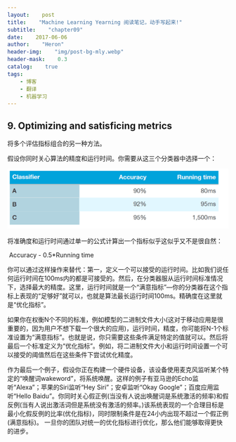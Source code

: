 ```yaml
---
layout:    post
title:    "Machine Learning Yearning 阅读笔记，动手写起来!"
subtitle:    "chapter09"
date:    2017-06-06
author:    "Heron"
header-img:    "img/post-bg-mly.webp"
header-mask:    0.3
catalog:    true
tags:
    - 博客
    - 翻译
    - 机器学习
---
```

## 9. Optimizing and satisficing metrics

将多个评估指标组合的另一种方法。

假设你同时关心算法的精度和运行时间。你需要从这三个分类器中选择一个：

![](/img/mly9-1.png)

将准确度和运行时间通过单一的公式计算出一个指标似乎这似乎又不是很自然：

​                Accuracy - 0.5*Running time

你可以通过这样操作来替代：第一，定义一个可以接受的运行时间。比如我们说任何运行时间在100ms内的都是可接受的。然后，在分类器服从运行时间标准情况下，选择最大的精度。这里，运行时间就是一个“满意指标”—你的分类器在这个指标上表现的“足够好”就可以，也就是算法最长运行时间100ms。精确度在这里就是“优化指标”。

如果你在权衡N个不同的标准，例如模型的二进制文件大小(这对于移动应用是很重要的，因为用户不想下载一个很大的应用)，运行时间，精度，你可能将N-1个标准设置为“满意指标”。也就是说，你只需要这些条件满足特定的值就可以。然后将最后一个标准定义为“优化指标”。例如，将二进制文件大小和运行时间设置一个可以接受的阈值然后在这些条件下尝试优化精度。

作为最后一个例子，假设你正在构建一个硬件设备，该设备使用麦克风监听某个特定的“唤醒词wakeword”，将系统唤醒。这样的例子有亚马逊的Echo监听“Alexa”；苹果的Siri监听“Hey Siri”；安卓监听“Okay Google”；百度应用监听“Hello Baidu”。你同时关心假正例(当没有人说出唤醒词是系统激活的频率)和假反例(当有人说出激活词但是系统没有激活的频率。)该系统表现的一个合理目标是最小化假反例的比率(优化指标)，同时限制条件是在24小内出现不超过一个假正例(满意指标)。
一旦你的团队对统一的优化指标进行优化，那么他们能够取得更快的进步。

